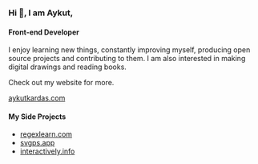 ### Hi 👋, I am Aykut,
#### Front-end Developer
I enjoy learning new things, constantly improving myself, producing open source projects and contributing to them. I am also interested in making digital drawings and reading books.

Check out my website for more.

[aykutkardas.com](https://aykutkardas.com/)


#### My Side Projects
- [regexlearn.com](https://regexlearn.com/)
- [svgps.app](https://svgps.app/)
- [interactively.info](https://interactively.info/)
